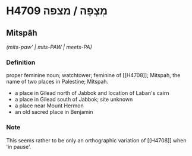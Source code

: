 # H4709 מִצְפָּה / מצפה

## Mitspâh

_(mits-paw' | mits-PAW | meets-PA)_

### Definition

proper feminine noun; watchtower; feminine of [[H4708]]; Mitspah, the name of two places in Palestine; Mitspah.

- a place in Gilead north of Jabbok and location of Laban's cairn
- a place in Gilead south of Jabbok; site unknown
- a place near Mount Hermon
- an old sacred place in Benjamin


### Note

This seems rather to be only an orthographic variation of [[H4708]] when 'in pause'.

